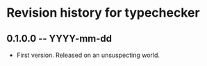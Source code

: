 # Revision history for typechecker

## 0.1.0.0 -- YYYY-mm-dd

* First version. Released on an unsuspecting world.
